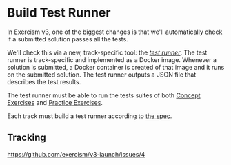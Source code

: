 # Build Test Runner

In Exercism v3, one of the biggest changes is that we'll automatically check if a submitted solution passes all the tests.

We'll check this via a new, track-specific tool: the [_test runner_](https://github.com/exercism/v3-docs/tree/master/anatomy/track-tooling/test-runners). The test runner is track-specific and implemented as a Docker image. Whenever a solution is submitted, a Docker container is created of that image and it runs on the submitted solution. The test runner outputs a JSON file that describes the test results.

The test runner must be able to run the tests suites of both [Concept Exercises](https://github.com/exercism/v3-docs/blob/master/product/concept-exercises.md) and [Practice Exercises](https://github.com/exercism/v3-docs/blob/master/product/practice-exercises.md).

Each track must build a test runner according to [the spec](https://github.com/exercism/v3-docs/blob/master/anatomy/track-tooling/test-runners/interface.md).

## Tracking

https://github.com/exercism/v3-launch/issues/4
